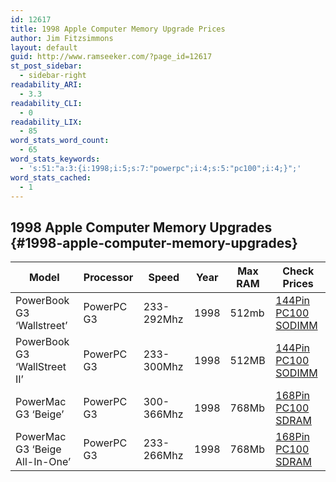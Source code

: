 ```yaml
---
id: 12617
title: 1998 Apple Computer Memory Upgrade Prices
author: Jim Fitzsimmons
layout: default
guid: http://www.ramseeker.com/?page_id=12617
st_post_sidebar:
  - sidebar-right
readability_ARI:
  - 3.3
readability_CLI:
  - 0
readability_LIX:
  - 85
word_stats_word_count:
  - 65
word_stats_keywords:
  - 's:51:"a:3:{i:1998;i:5;s:7:"powerpc";i:4;s:5:"pc100";i:4;}";'
word_stats_cached:
  - 1
---
```

## 1998 Apple Computer Memory Upgrades {#1998-apple-computer-memory-upgrades}

| Model                          | Processor  | Speed      | Year | Max RAM | Check Prices             |
| ------------------------------ | ---------- | ---------- | ---- | ------- | ------------------------ |
| PowerBook G3 ‘Wallstreet’      | PowerPC G3 | 233-292Mhz | 1998 | 512mb   | [144Pin PC100 SODIMM][1] |
| PowerBook G3 ‘WallStreet II’   | PowerPC G3 | 233-300Mhz | 1998 | 512MB   | [144Pin PC100 SODIMM][1] |
| PowerMac G3 ‘Beige’            | PowerPC G3 | 300-366Mhz | 1998 | 768Mb   | [168Pin PC100 SDRAM][2]  |
| PowerMac G3 ‘Beige All-In-One’ | PowerPC G3 | 233-266Mhz | 1998 | 768Mb   | [168Pin PC100 SDRAM][2]  |

 [1]: http://www.ramseeker.com/144pin-pc100-so-dimm-memory-upgrade-prices/
 [2]: http://www.ramseeker.com/168-pin-pc133100-sdram-dimms/
